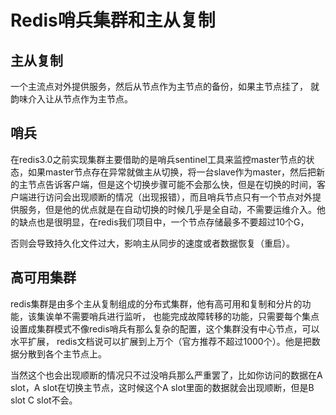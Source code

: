# Redis哨兵集群和主从复制

## 主从复制

一个主流点对外提供服务，然后从节点作为主节点的备份，如果主节点挂了， 就韵味介入让从节点作为主节点。

## 哨兵

在redis3.0之前实现集群主要借助的是哨兵sentinel工具来监控master节点的状态，如果master节点存在异常就做主从切换，将一台slave作为master，然后把新的主节点告诉客户端，但是这个切换步骤可能不会那么快，但是在切换的时间，客户端进行访问会出现顺断的情况（出现报错），而且哨兵节点只有一个节点对外提供服务，但是他的优点就是在自动切换的时候几乎是全自动，不需要运维介入。他的缺点也是很明显，在redis我们项目中，一个节点存储最多不要超过10个G，

否则会导致持久化文件过大，影响主从同步的速度或者数据恢复（重启）。







## 高可用集群

redis集群是由多个主从复制组成的分布式集群，他有高可用和复制和分片的功能，该集诶单不需要哨兵进行监听， 也能完成故障转移的功能，只需要每个集点设置成集群模式不像redis哨兵有那么复杂的配置，这个集群没有中心节点，可以水平扩展， redis文档说可以扩展到上万个（官方推荐不超过1000个）。他是把数据分散到各个主节点上。

当然这个也会出现顺断的情况只不过没哨兵那么严重罢了，比如你访问的数据在A slot，A slot在切换主节点，这时候这个A slot里面的数据就会出现顺断，但是B slot C slot不会。